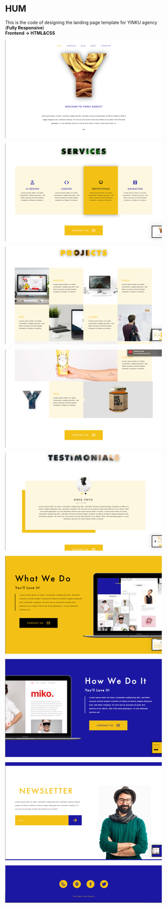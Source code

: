 # HUM
This is the code of designing the landing page template for YINKU agency (<strong>Fully Responsive</strong>)<br>
<strong>Frontend -> HTML&CSS</strong><br>
<p align="center"><img src="https://github.com/nurgi17/HUM/blob/master/1.png"></p>
<p align="center"><img src="https://github.com/nurgi17/HUM/blob/master/2.png"></p>
<p align="center"><img src="https://github.com/nurgi17/HUM/blob/master/3.png"></p>
<p align="center"><img src="https://github.com/nurgi17/HUM/blob/master/4.png"></p>
<p align="center"><img src="https://github.com/nurgi17/HUM/blob/master/5.png"></p>
<p align="center"><img src="https://github.com/nurgi17/HUM/blob/master/6.png"></p>
<p align="center"><img src="https://github.com/nurgi17/HUM/blob/master/7.png"></p>
<p align="center"><img src="https://github.com/nurgi17/HUM/blob/master/8.png"></p>
<p align="center"><img src="https://github.com/nurgi17/HUM/blob/master/9.png"></p>

